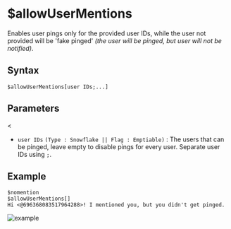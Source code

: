 # $allowUserMentions
Enables user pings only for the provided user IDs, while the user not provided will be 'fake pinged' *(the user will be pinged, but user will not be notified)*.

## Syntax
```
$allowUserMentions[user IDs;...]
```

## Parameters
<
- `user IDs` `(Type : Snowflake || Flag : Emptiable)` : The users that can be pinged, leave empty to disable pings for every user. Separate user IDs using `;`.

## Example
```
$nomention
$allowUserMentions[]
Hi <@696368083517964288>! I mentioned you, but you didn't get pinged.
```

![example](https://user-images.githubusercontent.com/113303649/209945188-a195cda5-9297-46ff-b882-0363f5b4ed28.png)